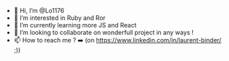 - 👋  Hi, I’m @Lo1176
- 👀  I’m interested in Ruby and Ror
- 🌱  I’m currently learning more JS and React
- 💞️  I’m looking to collaborate on wonderfull project in any ways !
- 📫  How to reach me ? ➡️ (on https://www.linkedin.com/in/laurent-binder/ ;))

<!---
Lo1176/Lo1176 is a ✨ special ✨ repository because its `README.md` (this file) appears on your GitHub profile.
You can click the Preview link to take a look at your changes.
--->
